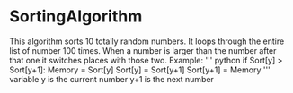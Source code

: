 # SortingAlgorithm
 
This algorithm sorts 10 totally random numbers.
It loops through the entire list of number 100 times. When a number is larger than the number after that one it switches places with those two.
Example:
''' python
if Sort[y] > Sort[y+1]:
    Memory = Sort[y]
    Sort[y] = Sort[y+1]
    Sort[y+1] = Memory
'''
variable y is the current number
y+1 is the next number